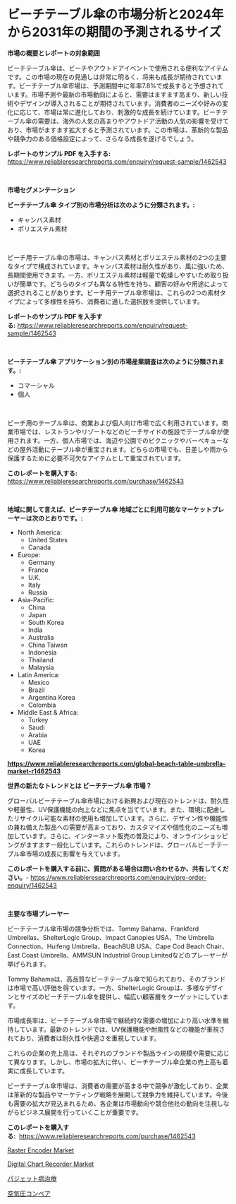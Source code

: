 <p><h1>ビーチテーブル傘の市場分析と2024年から2031年の期間の予測されるサイズ</h1></p><p><strong>市場の概要とレポートの対象範囲</strong></p>
<p><p>ビーチテーブル傘は、ビーチやアウトドアイベントで使用される便利なアイテムです。この市場の現在の見通しは非常に明るく、将来も成長が期待されています。ビーチテーブル傘市場は、予測期間中に年率7.8%で成長すると予想されています。市場予測や最新の市場動向によると、需要はますます高まり、新しい技術やデザインが導入されることが期待されています。消費者のニーズや好みの変化に応じて、市場は常に進化しており、刺激的な成長を続けています。ビーチテーブル傘の需要は、海外の人気の高まりやアウトドア活動の人気の影響を受けており、市場がますます拡大すると予測されています。この市場は、革新的な製品や競争力のある価格設定によって、さらなる成長を遂げるでしょう。</p></p>
<p><strong>レポートのサンプル PDF を入手する:</strong> <a href="https://www.reliableresearchreports.com/enquiry/request-sample/1462543">https://www.reliableresearchreports.com/enquiry/request-sample/1462543</a></p>
<p>&nbsp;</p>
<p><strong>市場セグメンテーション</strong></p>
<p><strong>ビーチテーブル傘 タイプ別の市場分析は次のように分類されます。:</strong></p>
<p><ul><li>キャンバス素材</li><li>ポリエステル素材</li></ul></p>
<p>&nbsp;</p>
<p><p>ビーチ用テーブル傘の市場は、キャンバス素材とポリエステル素材の2つの主要なタイプで構成されています。キャンバス素材は耐久性があり、風に強いため、長期間使用できます。一方、ポリエステル素材は軽量で乾燥しやすいため取り扱いが簡単です。どちらのタイプも異なる特性を持ち、顧客の好みや用途によって選択されることがあります。ビーチ用テーブル傘市場は、これらの2つの素材タイプによって多様性を持ち、消費者に適した選択肢を提供しています。</p></p>
<p><strong>レポートのサンプル PDF を入手する:</strong>&nbsp;<a href="https://www.reliableresearchreports.com/enquiry/request-sample/1462543">https://www.reliableresearchreports.com/enquiry/request-sample/1462543</a></p>
<p>&nbsp;</p>
<p><strong> ビーチテーブル傘 アプリケーション別の市場産業調査は次のように分類されます。:</strong></p>
<p><ul><li>コマーシャル</li><li>個人</li></ul></p>
<p>&nbsp;</p>
<p><p>ビーチ用のテーブル傘は、商業および個人向け市場で広く利用されています。商業市場では、レストランやリゾートなどのビーチサイドの施設でテーブル傘が使用されます。一方、個人市場では、海辺や公園でのピクニックやバーベキューなどの屋外活動にテーブル傘が重宝されます。どちらの市場でも、日差しや雨から保護するために必要不可欠なアイテムとして重宝されています。</p></p>
<p><strong>このレポートを購入する:</strong>&nbsp; <a href="https://www.reliableresearchreports.com/purchase/1462543">https://www.reliableresearchreports.com/purchase/1462543</a></p>
<p>&nbsp;</p>
<p><strong>地域に関して言えば、ビーチテーブル傘 地域ごとに利用可能なマーケットプレーヤーは次のとおりです。:</strong></p>
<p><ul>
    <li>
        North America:
        <ul>
            <li>United States</li>
            <li>Canada</li>
        </ul>
    </li>
    <li>
        Europe:
        <ul>
            <li>Germany</li>
            <li>France</li>
            <li>U.K.</li>
            <li>Italy</li>
            <li>Russia</li>
        </ul>
    </li>
    <li>
        Asia-Pacific:
        <ul>
            <li>China</li>
            <li>Japan</li>
            <li>South Korea</li>
            <li>India</li>
            <li>Australia</li>
            <li>China Taiwan</li>
            <li>Indonesia</li>
            <li>Thailand</li>
            <li>Malaysia</li>
        </ul>
    </li>
    <li>
        Latin America:
        <ul>
            <li>Mexico</li>
            <li>Brazil</li>
            <li>Argentina Korea</li>
            <li>Colombia</li>
        </ul>
    </li>
    <li>
        Middle East & Africa:
        <ul>
            <li>Turkey</li>
            <li>Saudi</li>
            <li>Arabia</li>
            <li>UAE</li>
            <li>Korea</li>
        </ul>
    </li>
    </ul></p>
<p><strong><a href="https://www.reliableresearchreports.com/global-beach-table-umbrella-market-r1462543">https://www.reliableresearchreports.com/global-beach-table-umbrella-market-r1462543</a></strong>&nbsp;</p>
<p><strong>世界の新たなトレンドとは ビーチテーブル傘 市場？</strong></p>
<p><p>グローバルビーチテーブル傘市場における新興および現在のトレンドは、耐久性や軽量性、UV保護機能の向上などに焦点を当てています。また、環境に配慮したリサイクル可能な素材の使用も増加しています。さらに、デザイン性や機能性の兼ね備えた製品への需要が高まっており、カスタマイズや個性化のニーズも増加しています。さらに、インターネット販売の普及により、オンラインショッピングがますます一般化しています。これらのトレンドは、グローバルビーチテーブル傘市場の成長に影響を与えています。</p></p>
<p><strong>このレポートを購入する前に、質問がある場合は問い合わせるか、共有してください。</strong>- <a href="https://www.reliableresearchreports.com/enquiry/pre-order-enquiry/1462543">https://www.reliableresearchreports.com/enquiry/pre-order-enquiry/1462543</a></p>
<p>&nbsp;</p>
<p><strong>主要な市場プレーヤー</strong></p>
<p><p>ビーチテーブル傘市場の競争分析では、Tommy Bahama、Frankford Umbrellas、ShelterLogic Group、Impact Canopies USA、The Umbrella Connection、Huifeng Umbrella、BeachBUB USA、Cape Cod Beach Chair、East Coast Umbrella、AMMSUN Industrial Group Limitedなどのプレーヤーが挙げられます。</p><p>Tommy Bahamaは、高品質なビーチテーブル傘で知られており、そのブランドは市場で高い評価を得ています。一方、ShelterLogic Groupは、多様なデザインとサイズのビーチテーブル傘を提供し、幅広い顧客層をターゲットにしています。</p><p>市場成長率は、ビーチテーブル傘市場で継続的な需要の増加により高い水準を維持しています。最新のトレンドでは、UV保護機能や耐風性などの機能が重視されており、消費者は耐久性や快適さを重視しています。</p><p>これらの企業の売上高は、それぞれのブランドや製品ラインの規模や需要に応じて異なります。しかし、市場の拡大に伴い、ビーチテーブル傘企業の売上高も着実に成長しています。</p><p>ビーチテーブル傘市場は、消費者の需要が高まる中で競争が激化しており、企業は革新的な製品やマーケティング戦略を展開して競争力を維持しています。今後も需要の拡大が見込まれるため、各企業は市場動向や競合他社の動向を注視しながらビジネス展開を行っていくことが重要です。</p></p>
<p><strong>このレポートを購入する:</strong>&nbsp;&nbsp;<a href="https://www.reliableresearchreports.com/purchase/1462543">https://www.reliableresearchreports.com/purchase/1462543</a></p>
<p><p><a href="https://github.com/singletonthaxterkelliehr2df/Market-Research-Report-List-2/blob/main/raster-encoder-market.md">Raster Encoder Market</a></p><p><a href="https://github.com/kufem1/Market-Research-Report-List-2/blob/main/digital-chart-recorder-market.md">Digital Chart Recorder Market</a></p><p><a href="https://github.com/dadanedu33/Market-Research-Report-List-1/blob/main/884169030079.md">パジェット病治療</a></p><p><a href="https://github.com/ihabdkwlxs948/Market-Research-Report-List-1/blob/main/910158430078.md">空気圧コンベア</a></p></p>